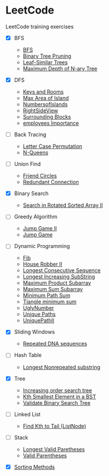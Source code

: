 # LeetCode
LeetCode training exercises
- [x] BFS 
  * [BFS](./BFS)
  * [Binary Tree Pruning](./Binary&nbsp;Tree&nbsp;Pruning)
  * [Leaf-Similar Trees](./Leaf-Similar\Trees)
  * [Maximum Depth of N-ary Tree](./Maximum\Depth\of\N-ary\Tree)
- [x] DFS 
  * [Keys and Rooms](./Keys\and\Rooms)
  * [Max Area of Island](./Max\Area\of\Island)
  * [NumbersofIslands](./NumbersofIslands)
  * [RightSideView](./RightSideView)
  * [Surrounding Blocks](./Surrounding\Blocks)
  * [employees Importance](./employees\Importance)
- [ ] Back Tracing
  * [Letter Case Permutation](./Letter\Case\Permutation)
  * [N-Queens](./N-Queens)
- [ ] Union Find 
  * [Friend Circles](./Friend\Circles)
  * [Redundant Connection](./Redundant\Connection)
- [x] Binary Search 
  * [Search in Rotated Sorted Array II](./Search\in\Rotated\Sorted\Array\II)
- [ ] Greedy Algorithm 
  * [Jump Game II](./Jump\Game\II)
  * [Jump Game](./Jump\Game)
- [ ] Dynamic Programming 
  * [Fib](./Fib)
  * [House Robber II](./House\Robber\II)
  * [Longest Consecutive Sequence](./Longest\Consecutive\Sequence)
  * [Longest Increasing SubString](./Longest\Increasing\SubString)
  * [Maximum Product Subarray](./Maximum\Product\Subarray)
  * [Maximum Sum Subarray](./最大子序列和)
  * [Minimum Path Sum](./Minimum\Path\Sum)
  * [Tiangle minimum sum](./Tiangle\minimum\sum)
  * [UglyNumber](./UglyNumber)
  * [Unique Paths](./Unique\Paths)
  * [UniquePathII](./UniquePathII)
- [x] Sliding Windows 
  * [Repeated DNA sequences](./Repeated\DNA\sequences)
- [ ] Hash Table 
  * [Longest Nonrepeated substring](./Longest\Nonrepeated\substring)
- [x] Tree
  * [Increasing order search tree](./Increasing\order\search\tree)
  * [Kth Smallest Element in a BST](./Kth\Smallest\Element\in\a\BST)
  * [Validate Binary Search Tree](./Validate\Binary\Search\Tree)
- [ ] Linked List
  * [Find  Kth to Tail (ListNode)](./FindKthto\Tail(ListNode))
- [ ] Stack
  * [Longest Valid Paretheses](./Longest\Valid\Paretheses)
  * [Valid Parentheses](./Valid\Parentheses)
- [x] [Sorting Methods](./Sorting\Methods)

